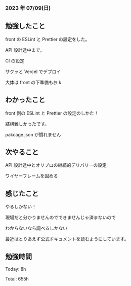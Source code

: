 ### 2023 年 07/09(日)

## 勉強したこと

front の ESLint と Prettier の設定をした。

API 設計途中まで。

CI の設定

サクッと Vercel でデプロイ

大体は front の下準備もお k

## わかったこと

front 側の ESLint と Prettier の設定のしかた！

結構難しかったです。

pakcage.json が慣れません

## 次やること

API 設計途中とオリプロの継続的デリバリーの設定

ワイヤーフレームを固める

## 感じたこと

やるしかない！

現場だと分かりませんのでできませんじゃ済まないので

わからないなら調べるしかない

最近はとりあえず公式ドキュメントを読むようにしています。

## 勉強時間

Today: 8h

Total: 655h
